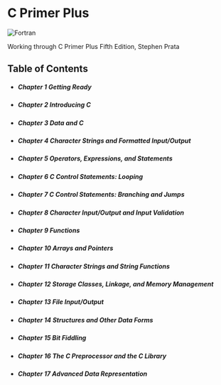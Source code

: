 # C Primer Plus
![Fortran](https://a11ybadges.com/badge?logo=fortran)

Working through  C Primer Plus Fifth Edition, Stephen Prata

</div>

## Table of Contents
##### <ul><li>Chapter 1  Getting Ready</ul></li>
##### <ul><li>Chapter 2  Introducing C</li>
##### <ul><li>Chapter 3  Data and C</ul></li>
##### <ul><li>Chapter 4 Character Strings and Formatted Input/Output</ul></li>
#####  <ul><li>Chapter 5 Operators, Expressions, and Statements</ul></li>
#####  <ul><li>Chapter 6 C Control Statements: Looping</ul></li>
#####  <ul><li>Chapter 7 C Control Statements: Branching and Jumps</ul></li>
#####  <ul><li>Chapter 8 Character Input/Output and Input Validation</ul></li>
#####  <ul><li>Chapter 9 Functions</ul></li>
#####  <ul><li>Chapter 10 Arrays and Pointers</ul></li>
#####  <ul><li>Chapter 11 Character Strings and String Functions</ul></li>
#####  <ul><li>Chapter 12 Storage Classes, Linkage, and Memory Management</ul></li>
#####  <ul><li>Chapter 13 File Input/Output</ul></li>
#####  <ul><li>Chapter 14 Structures and Other Data Forms</ul></li>
#####  <ul><li>Chapter 15 Bit Fiddling</ul></li>
#####  <ul><li>Chapter 16 The C Preprocessor and the C Library</ul></li>
#####  <ul><li>Chapter 17 Advanced Data Representation</ul></li>

